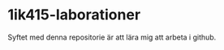 1ik415-laborationer
===================

Syftet med denna repositorie är att lära mig att arbeta i github. 
